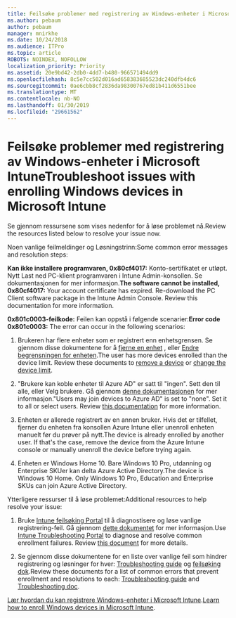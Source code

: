 ```yaml
---
title: Feilsøke problemer med registrering av Windows-enheter i Microsoft Intune
ms.author: pebaum
author: pebaum
manager: mnirkhe
ms.date: 10/24/2018
ms.audience: ITPro
ms.topic: article
ROBOTS: NOINDEX, NOFOLLOW
localization_priority: Priority
ms.assetid: 20e9bd42-2db0-4dd7-b480-966571494dd9
ms.openlocfilehash: 8c5e7cc502d016ad658383685523dc240dfb4dc6
ms.sourcegitcommit: 0ae6cbb8cf2836da98300767ed81b411d6551bee
ms.translationtype: MT
ms.contentlocale: nb-NO
ms.lasthandoff: 01/30/2019
ms.locfileid: "29661562"
---
```

# <a name="troubleshoot-issues-with-enrolling-windows-devices-in-microsoft-intune"></a><span data-ttu-id="e40a6-102">Feilsøke problemer med registrering av Windows-enheter i Microsoft Intune</span><span class="sxs-lookup"><span data-stu-id="e40a6-102">Troubleshoot issues with enrolling Windows devices in Microsoft Intune</span></span>

<span data-ttu-id="e40a6-103">Se gjennom ressursene som vises nedenfor for å løse problemet nå.</span><span class="sxs-lookup"><span data-stu-id="e40a6-103">Review the resources listed below to resolve your issue now.</span></span> 
  
<span data-ttu-id="e40a6-104">Noen vanlige feilmeldinger og Løsningstrinn:</span><span class="sxs-lookup"><span data-stu-id="e40a6-104">Some common error messages and resolution steps:</span></span>
  
 <span data-ttu-id="e40a6-p101">**Kan ikke installere programvaren, 0x80cf4017:** Konto-sertifikatet er utløpt. Nytt Last ned PC-klient programvaren i Intune Admin-konsollen. Se dokumentasjonen for mer informasjon.</span><span class="sxs-lookup"><span data-stu-id="e40a6-p101">**The software cannot be installed, 0x80cf4017:** Your account certificate has expired. Re-download the PC Client software package in the Intune Admin Console. Review this documentation for more information.</span></span> 
  
 <span data-ttu-id="e40a6-108">**0x801c0003-feilkode:** Feilen kan oppstå i følgende scenarier:</span><span class="sxs-lookup"><span data-stu-id="e40a6-108">**Error code 0x801c0003:** The error can occur in the following scenarios:</span></span> 
  
1. <span data-ttu-id="e40a6-p102">Brukeren har flere enheter som er registrert enn enhetsgrensen. Se gjennom disse dokumentene for å [fjerne en enhet](https://docs.microsoft.com/intune/devices-wipe) , eller [Endre begrensningen for enheten](https://docs.microsoft.com/intune/enrollment-restrictions-set#set-device-limit-restrictions).</span><span class="sxs-lookup"><span data-stu-id="e40a6-p102">The user has more devices enrolled than the device limit. Review these documents to [remove a device](https://docs.microsoft.com/intune/devices-wipe) or [change the device limit](https://docs.microsoft.com/intune/enrollment-restrictions-set#set-device-limit-restrictions).</span></span>
    
2. <span data-ttu-id="e40a6-p103">"Brukere kan koble enheter til Azure AD" er satt til "ingen". Sett den til alle, eller Velg brukere. Gå gjennom [denne dokumentasjonen](https://docs.microsoft.com/azure/active-directory/device-management-azure-portal#configure-device-settings) for mer informasjon.</span><span class="sxs-lookup"><span data-stu-id="e40a6-p103">"Users may join devices to Azure AD" is set to "none". Set it to all or select users. Review [this documentation](https://docs.microsoft.com/azure/active-directory/device-management-azure-portal#configure-device-settings) for more information.</span></span> 
    
3. <span data-ttu-id="e40a6-p104">Enheten er allerede registrert av en annen bruker. Hvis det er tilfellet, fjerner du enheten fra konsollen Azure Intune eller unenroll enheten manuelt før du prøver på nytt.</span><span class="sxs-lookup"><span data-stu-id="e40a6-p104">The device is already enrolled by another user. If that's the case, remove the device from the Azure Intune console or manually unenroll the device before trying again.</span></span>
    
4. <span data-ttu-id="e40a6-p105">Enheten er Windows Home 10. Bare Windows 10 Pro, utdanning og Enterprise SKUer kan delta Azure Active Directory.</span><span class="sxs-lookup"><span data-stu-id="e40a6-p105">The device is Windows 10 Home. Only Windows 10 Pro, Education and Enterprise SKUs can join Azure Active Directory.</span></span>
    
<span data-ttu-id="e40a6-118">Ytterligere ressurser til å løse problemet:</span><span class="sxs-lookup"><span data-stu-id="e40a6-118">Additional resources to help resolve your issue:</span></span>
  
1. <span data-ttu-id="e40a6-p106">Bruke [Intune feilsøking Portal](https://devicemanagement.microsoft.com/#blade/Microsoft_Intune_DeviceSettings/TroubleshootBlade) til å diagnostisere og løse vanlige registrering-feil. Gå gjennom [dette dokumentet](https://docs.microsoft.com/intune/help-desk-operators) for mer informasjon.</span><span class="sxs-lookup"><span data-stu-id="e40a6-p106">Use [Intune Troubleshooting Portal](https://devicemanagement.microsoft.com/#blade/Microsoft_Intune_DeviceSettings/TroubleshootBlade) to diagnose and resolve common enrollment failures. Review [this document](https://docs.microsoft.com/intune/help-desk-operators) for more details.</span></span> 
    
2. <span data-ttu-id="e40a6-121">Se gjennom disse dokumentene for en liste over vanlige feil som hindrer registrering og løsninger for hver: [Troubleshooting guide](https://support.microsoft.com/help/4089533/troubleshooting-windows-device-enrollment-problems-in-microsoft-intune) og [feilsøking dok](https://docs.microsoft.com/intune-classic/troubleshoot/troubleshoot-device-enrollment-in-intune).</span><span class="sxs-lookup"><span data-stu-id="e40a6-121">Review these documents for a list of common errors that prevent enrollment and resolutions to each: [Troubleshooting guide](https://support.microsoft.com/help/4089533/troubleshooting-windows-device-enrollment-problems-in-microsoft-intune) and [Troubleshooting doc](https://docs.microsoft.com/intune-classic/troubleshoot/troubleshoot-device-enrollment-in-intune).</span></span>
    
<span data-ttu-id="e40a6-122">[Lær hvordan du kan registrere Windows-enheter i Microsoft Intune](https://docs.microsoft.com/intune/windows-enroll).</span><span class="sxs-lookup"><span data-stu-id="e40a6-122">[Learn how to enroll Windows devices in Microsoft Intune](https://docs.microsoft.com/intune/windows-enroll).</span></span>
  

